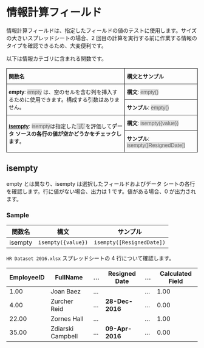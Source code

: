 # 情報計算フィールド

情報計算フィールドは、指定したフィールドの値のテストに使用します。サイズの大きいスプレッドシートの場合、2 回目の計算を実行する前に作業する情報のタイプを確認できるため、大変便利です。

以下は情報カテゴリに含まれる関数です。

<style type="text/css">
.tg  {border-collapse:collapse;border-spacing:0;}
.tg td{font-family:Arial, sans-serif;font-size:14px;padding:10px 5px;border-style:solid;border-width:1px;overflow:hidden;word-break:normal;border-color:black;}
.tg th{font-family:Arial, sans-serif;font-size:14px;font-weight:normal;padding:10px 5px;border-style:solid;border-width:1px;overflow:hidden;word-break:normal;border-color:black;}
.tg .tg-cly1{text-align:left;vertical-align:middle}
.gray-snippet-cstm{color: #666;background-color: #ddd;}
</style>
<table class="tg">
  <tr>
    <th class="tg-cly1"><span style="font-weight:bold">関数名</span></th>
    <th class="tg-cly1"><span style="font-weight:bold">構文とサンプル</span></th>
  </tr>
  <tr>
    <td class="tg-cly1" rowspan="2"><span style="font-weight:bold">empty</span>: <span class="gray-snippet-cstm">empty</span> は、空のセルを含む列を挿入するために使用できます。構成する引数はありません。</td>
    <td class="tg-cly1"><span style="font-weight:bold">構文</span>:  <span class="gray-snippet-cstm">empty()</span></td>
  </tr>
  <tr>
    <td class="tg-cly1"><span style="font-weight:bold">サンプル</span>:  <span class="gray-snippet-cstm">empty()</span></td>
  </tr>
  <tr>
    <td class="tg-cly1" rowspan="2"><a href="https://https://help.revealbi.io/jp/information-calculated-fields#calculated-isempty"><span style="font-weight:bold">isempty</span></a>: <span class="gray-snippet-cstm">isempty</span>は指定した<span class="gray-snippet-cstm">`式`</span>を評価して<span style="font-weight:bold">データ ソースの各行の値が空かどうかをチェックします</span>。</td>
    <td class="tg-cly1"><span style="font-weight:bold">構文</span>:  <span class="gray-snippet-cstm">isempty({value})</span></td>
  </tr>
  <tr>
    <td class="tg-cly1"><span style="font-weight:bold">サンプル</span>:  <span class="gray-snippet-cstm">isempty([ResignedDate])</span></td>
  </tr>
</table>

<a name='isempty'></a>
## isempty

empty とは異なり、isempty は選択したフィールドおよびデータ シートの各行を確認します。行に値がない場合、出力は 1 です。値がある場合、0 が出力されます。

### Sample

| 関数名 | 構文             | サンプル                    |
| ------------- | ------------------ | ------------------------- |
| isempty       | `isempty({value})` | `isempty([ResignedDate])` |

`HR Dataset 2016.xlsx` スプレッドシートの 4 行について確認します。

| EmployeeID | FullName          | …​ | Resigned Date   | …​ | Calculated Field |
| ---------- | ----------------- | -- | --------------- | -- | ---------------- |
| 1.00       | Joan Baez         | …​ |                 | …​ | 1.00             |
| 4.00       | Zurcher Reid      | …​ | **28-Dec-2016** | …​ | 0.00             |
| 22.00      | Zornes Hall       | …​ |                 | …​ | 1.00             |
| 35.00      | Zdiarski Campbell | …​ | **09-Apr-2016** | …​ | 0.00             |
